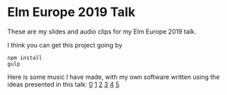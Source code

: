 # Elm Europe 2019 Talk

These are my slides and audio clips for my Elm Europe 2019 talk.

I think you can get this project going by
```
npm install
gulp
```

Here is some music I have made, with my own software written using the ideas presented in this talk:
[0](https://youtu.be/_T2KHSreoKc)
[1](https://www.youtube.com/watch?v=dAVuS9-TBm8)
[2](https://www.youtube.com/watch?v=zRoQdSoUfHQ)
[3](https://www.youtube.com/watch?v=7CIuIKtpwtg)
[4](https://www.youtube.com/watch?v=B0ty6d26mac)
[5](https://www.youtube.com/watch?v=sPP85HMv-Ww)